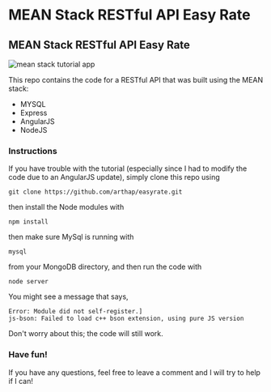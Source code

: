 # MEAN Stack RESTful API Easy Rate
<h2>MEAN Stack RESTful API Easy Rate</h2>

<img src="http://i288.photobucket.com/albums/ll175/michaelcheng429/meanstacktutorial_zpsu72ixs47.png" alt="mean stack tutorial app">

This repo contains the code for a RESTful API  that was built using the MEAN stack:

<ul>
<li>MYSQL</li>
<li>Express</li>
<li>AngularJS</li>
<li>NodeJS</li>
</ul>
 
  

<h3>Instructions</h3>

If you have trouble with the tutorial (especially since I had to modify the code due to an AngularJS update), simply clone this repo using 

    git clone https://github.com/arthap/easyrate.git

then install the Node modules with

    npm install

then make sure MySql is running with

    mysql

from your MongoDB directory, and then run the code with 

    node server

You might see a message that says, 

    Error: Module did not self-register.]
    js-bson: Failed to load c++ bson extension, using pure JS version
    
Don't worry about this; the code will still work.

<h3>Have fun!</h3>

If you have any questions, feel free to leave a comment and I will try to help if I can!
